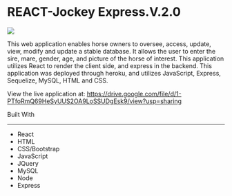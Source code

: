 # REACT-Jockey Express.V.2.0

<img src="https://image.ibb.co/mpCFze/je_v2_0.png" />

This web application enables horse owners to oversee, access, update, view, modify and update a stable database. It allows the user to enter the sire, mare, gender, age, and picture of the horse of interest.  This application utilizes React to render the client side, and express in the backend. This application was deployed through heroku, and utilizes JavaScript, Express, Sequelize, MySQL, HTML and CSS.

View the live application at: https://drive.google.com/file/d/1-PTfoRmQ69HeSyUUS2OA9LoSSUDgEsk9/view?usp=sharing


Built With <hr />
* React
* HTML
* CSS/Bootstrap
* JavaScript
* JQuery
* MySQL
* Node
* Express
